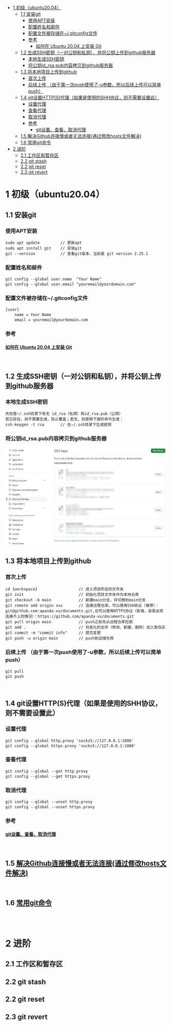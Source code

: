 - [1 初级（ubuntu20.04）](#1-初级ubuntu2004)
  - [1.1 安装git](#11-安装git)
    - [使用APT安装](#使用apt安装)
    - [配置姓名和邮件](#配置姓名和邮件)
    - [配置文件被存储在~/.gitconfig文件](#配置文件被存储在gitconfig文件)
    - [参考](#参考)
      - [如何在 Ubuntu 20.04 上安装 Git](#如何在-ubuntu-2004-上安装-git)
  - [1.2 生成SSH密钥（一对公钥和私钥），并将公钥上传到github服务器](#12-生成ssh密钥一对公钥和私钥并将公钥上传到github服务器)
    - [本地生成SSH密钥](#本地生成ssh密钥)
    - [将公钥id\_rsa.pub内容拷贝到github服务器](#将公钥id_rsapub内容拷贝到github服务器)
  - [1.3 将本地项目上传到github](#13-将本地项目上传到github)
    - [首次上传](#首次上传)
    - [后续上传 （由于第一次push使用了-u参数，所以后续上传可以简单push）](#后续上传-由于第一次push使用了-u参数所以后续上传可以简单push)
  - [1.4 git设置HTTP(S)代理（如果是使用的SHH协议，则不需要设置此）](#14-git设置https代理如果是使用的shh协议则不需要设置此)
    - [设置代理](#设置代理)
    - [查看代理](#查看代理)
    - [取消代理](#取消代理)
    - [参考](#参考-1)
      - [git设置、查看、取消代理](#git设置查看取消代理)
  - [1.5 解决Github连接慢或者无法连接(通过修改hosts文件解决)](#15-解决github连接慢或者无法连接通过修改hosts文件解决)
  - [1.6 常用git命令](#16-常用git命令)
- [2 进阶](#2-进阶)
  - [2.1 工作区和暂存区](#21-工作区和暂存区)
  - [2.2 git stash](#22-git-stash)
  - [2.2 git reset](#22-git-reset)
  - [2.3 git revert](#23-git-revert)

# 1 初级（ubuntu20.04）
## 1.1 安装git
### 使用APT安装
    sudo apt update         // 更新apt
    sudo apt install git    // 安装git
    git --version           // 查看git版本，当前是 git version 2.25.1
### 配置姓名和邮件
    git config --global user.name  "Your Name"                  
    git config --global user.email "youremail@yourdomain.com"
                                

### 配置文件被存储在~/.gitconfig文件
    [user]
        name = Your Name
        email = youremail@yourdomain.com
### 参考
#### [如何在 Ubuntu 20.04 上安装 Git](https://zhuanlan.zhihu.com/p/137578868)
<br>


## 1.2 生成SSH密钥（一对公钥和私钥），并将公钥上传到github服务器
### 本地生成SSH密钥
    先检查~/.ssh目录下有无 id_rsa（私钥）和id_rsa.pub（公钥）
    若已存在，则不需要生成，防止覆盖；若无，则使用下面的命令生成：
    ssh-keygen -t rsa       // 在~/.ssh目录下生成密钥
### 将公钥id_rsa.pub内容拷贝到github服务器
![ssh](./misc/ssh.png)
<br>

## 1.3 将本地项目上传到github
### 首次上传
    cd {workspace}                  // 进入项目所在的文件夹
    git init                        // 初始化项目文件夹作为本地仓库
    git checkout -b main            // 新建main分支，并切换到main分支
    git remote add origin xxx       // 连接远程仓库。可以使用SSH协议（推荐）：git@github.com:apanda-xu/documents.git,也可以使用HTTPS协议（有墙，容易出现连接不上的情况）：https://github.com/apanda-xu/documents.git
    git pull origin main            // push之前先从远程仓库拉取
    git add .                       // 将变化的文件（修改、新建、删除）加入暂存区
    git commit -m "commit info"     // 提交变更
    git push -u origin main         // push到远端仓库
### 后续上传 （由于第一次push使用了-u参数，所以后续上传可以简单push）
    git pull                     
    git push
<br>


## 1.4 git设置HTTP(S)代理（如果是使用的SHH协议，则不需要设置此）
### 设置代理
    git config --global http.proxy 'socks5://127.0.0.1:1080' 
    git config --global https.proxy 'socks5://127.0.0.1:1080'
### 查看代理
    git config --global --get http.proxy
    git config --global --get https.proxy
### 取消代理
    git config --global --unset http.proxy
    git config --global --unset https.proxy
### 参考
#### [git设置、查看、取消代理](https://www.cnblogs.com/yongy1030/p/11699086.html)
<br>

## 1.5 [解决Github连接慢或者无法连接(通过修改hosts文件解决)](https://cloud.tencent.com/developer/article/2023920)
<br>

## 1.6 [常用git命令](./git_commands.md)


<br>
<br>

# 2 进阶
## 2.1 工作区和暂存区
## 2.2 git stash
## 2.2 git reset
## 2.3 git revert